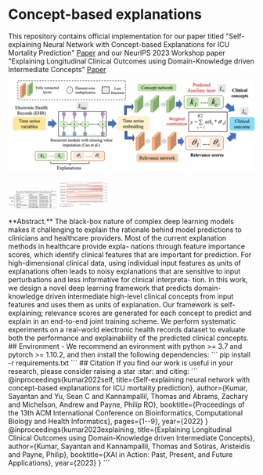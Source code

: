 # Concept-based explanations 
This repository contains official implementation for our paper titled "Self-explaining Neural Network with Concept-based
Explanations for ICU Mortality Prediction" [Paper](https://dl.acm.org/doi/pdf/10.1145/3535508.3545547) and our NeurIPS 2023 Workshop paper "Explaining Longitudinal Clinical Outcomes using Domain-Knowledge driven Intermediate Concepts" [Paper](https://openreview.net/forum?id=hpuOA3nkVW)

![Workflow](figures/workflow.png)

<!---![alt-text-1](figures/performance_table.png) ![alt-text-2](figures/SOFA_explanation.png)---!>

</p>
  <img src="/figures/performance_table.png" width="100" />
  <img src="/figures/SOFA_explanation.png" width="100" /> 
</p>

**Abstract.** The black-box nature of complex deep learning models makes it challenging to explain the rationale behind model predictions to clinicians and healthcare providers. Most of the current explanation methods in healthcare provide expla- nations through feature importance scores, which identify clinical features that are important for prediction. For high-dimensional clinical data, using individual input features as units of explanations often leads to noisy explanations that are sensitive to input perturbations and less informative for clinical interpreta- tion. In this work, we design a novel deep learning framework that predicts domain-knowledge driven intermediate high-level clinical concepts from input features and uses them as units of explanation. Our framework is self-explaining; relevance scores are generated for each concept to predict and explain in an end-to-end joint training scheme. We perform systematic experiments on a real-world electronic health records dataset to evaluate both the performance and explainability of the predicted clinical concepts.


## Environment
- We recommend an evironment with python >= 3.7 and pytorch >= 1.10.2, and then install the following dependencies:
```
pip install -r requirements.txt
```

## Citation
If you find our work is useful in your research, please consider raising a star  :star:  and citing:

```
@inproceedings{kumar2022self,
  title={Self-explaining neural network with concept-based explanations for ICU mortality prediction},
  author={Kumar, Sayantan and Yu, Sean C and Kannampallil, Thomas and Abrams, Zachary and Michelson, Andrew and Payne, Philip RO},
  booktitle={Proceedings of the 13th ACM International Conference on Bioinformatics, Computational Biology and Health Informatics},
  pages={1--9},
  year={2022}
}

@inproceedings{kumar2023explaining,
  title={Explaining Longitudinal Clinical Outcomes using Domain-Knowledge driven Intermediate Concepts},
  author={Kumar, Sayantan and Kannampallil, Thomas and Sotiras, Aristeidis and Payne, Philip},
  booktitle={XAI in Action: Past, Present, and Future Applications},
  year={2023}
}
```
